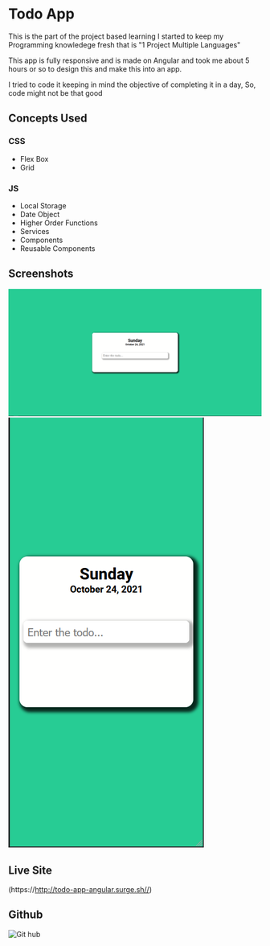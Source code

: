 # Todo App

<p>
    This is the part of the project based learning I started to keep my Programming knowledege fresh that is "1 Project Multiple Languages" 
</p>
<p>
    This app is fully responsive and is made on Angular and took me about 5 hours or so to design this and make this into an app. 
</p>
<p>
    I tried to code it keeping in mind the objective of completing it in a day, So, code might not be that good
</p>

## Concepts Used

### CSS

<ul>
    <li>Flex Box</li>
    <li>Grid</li>
</ul>

### JS

<ul>
    <li>Local Storage</li>
    <li>Date Object</li>
    <li>Higher Order Functions</li>
    <li>Services</li>
    <li>Components</li>
    <li>Reusable Components</li>
</ul>

## Screenshots

![Desktop Design](./screenshots/Desktop.png)
![Mobile Design](./screenshots/Mobile.png)

## Live Site

(https://http://todo-app-angular.surge.sh//)

## Github

![Git hub](https://github.com/MubashirArifRandhawa/One-Project-Multiple-Languages)
